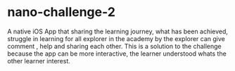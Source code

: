 # nano-challenge-2

A native iOS App that sharing the learning journey, what has been achieved, struggle in learning for all explorer in the academy by the explorer can give comment , help and sharing each other. This is a solution to the challenge because the app can be more interactive, the learner understood whats the other learner interest.
